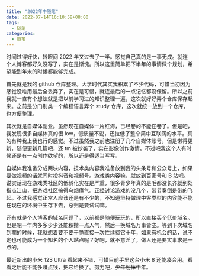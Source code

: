 ```yaml
---
title: "2022年中随笔"
date: 2022-07-14T16:10:58+08:00
tags:
  - 随笔
categories:
  - 随笔
---
```


时间过得好快，转眼间 2022 年又过去了一半。感觉自己真的是一事无成。就连个人博客都好久没写了，实在是惭愧。所以这里简单把下半年的事情做个规划，希望能到年末的时候都能够完成。

首先就是我的 github 仓库整理。大学时代其实我积累了不少代码，可惜当初因为感觉没啥用最后全丢弃了，实在是可惜，就连最后的一点记忆都没保留。所以之前我就一直有个想法就是把以前学习过的知识整理一遍，这次就好好弄个仓库保存起来。之前是分门别类一个编程语言弄个 study 仓库，这次就统一放到一个仓库，也方便整理。

其次就是自媒体副业。虽然现在自媒体一片红海，已经卷的不能在卷了。但是吧，我发现很多自媒体真的很 low，低质量不说，还拉低了整个简中互联网的水平。真的有种我上我也行的感觉。不过虽然我之前也注册了几个自媒体账号，但是懒得更新，随便更新几篇吧，还 tm 被抄袭了，实在影像创作激情。不过吧我这个人有时候还是有一点创作欲望的，所以还是得适当写写。

自媒体我准备分成两块内容，技术类内容我准备放到我的头条号和公众号上，如果要做视频的话就同时投抖音和视频号。游戏类内容嘛，就放到百家号和 B 站吧。说实话现在游戏类社区的低龄化实在是严重，很多青少年真的是毛都没长齐就到处指点江山，把游戏社区搞得乌烟瘴气。正经讨论游戏的没几个，带节奏倒是带的飞起。不过我感觉正常人应该还是有不少的，不知道坚持做理中客类型的内容能不能在现在的环境中生存下去，总归是要试试嘛。

还有就是个人博客的域名问题了，以前都是随便玩玩的，所以直接买个低价域名。但是吧一年内多多少少还能积攒一点人气，然后一换域名万事皆空。等到下次域名到期的时候，我就想着要不要干脆直接一次性续费它十年，如果有机会的话，说不定也可能成为一个知名的个人站点呢？好吧，就不意淫了，做人还是要实事求是一点的。

最近新出的小米 12S Ultra 看起来不错，可惜目前手里这台小米 8 还能凑合用。看看之后能不能多赚点钱，把它给换了。努力吧，~~少年划掉~~中年。
